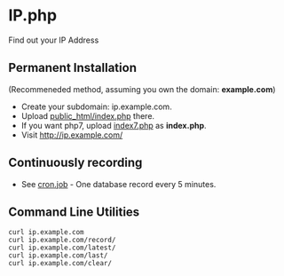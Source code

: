 # IP.php

Find out your IP Address


## Permanent Installation

(Recommeneded method, assuming you own the domain: __example.com__)

 * Create your subdomain: ip.example.com.
 * Upload [public_html/index.php](public_html/index.php) there.
 * If you want php7, upload [index7.php](public_html/index7.php) as __index.php__.
 * Visit http://ip.example.com/

## Continuously recording

 * See [cron.job](cron.job) - One database record every 5 minutes.


## Command Line Utilities

	curl ip.example.com
	curl ip.example.com/record/
	curl ip.example.com/latest/
	curl ip.example.com/last/
	curl ip.example.com/clear/
